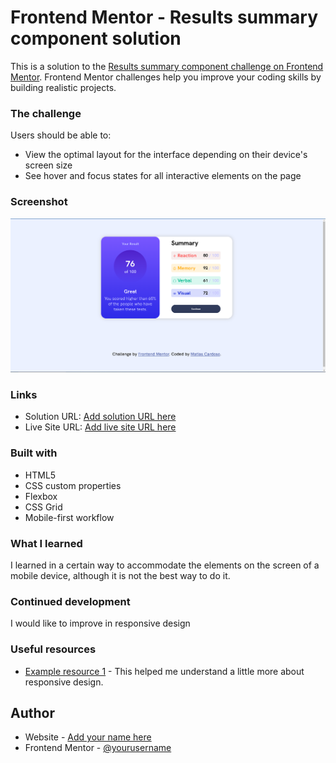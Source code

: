 # Frontend Mentor - Results summary component solution

This is a solution to the [Results summary component challenge on Frontend Mentor](https://www.frontendmentor.io/challenges/results-summary-component-CE_K6s0maV). Frontend Mentor challenges help you improve your coding skills by building realistic projects. 



### The challenge

Users should be able to:

- View the optimal layout for the interface depending on their device's screen size
- See hover and focus states for all interactive elements on the page

### Screenshot

![](solution.png)


### Links

- Solution URL: [Add solution URL here](https://github.com/MatiasC5/Results-summary-component)
- Live Site URL: [Add live site URL here](https://matiasc5.github.io/Results-summary-component/)



### Built with

-  HTML5 
- CSS custom properties
- Flexbox
- CSS Grid
- Mobile-first workflow




### What I learned

I learned in a certain way to accommodate the elements on the screen of a mobile device, although it is not the best way to do it.


### Continued development

I would like to improve in responsive design

### Useful resources

- [Example resource 1](https://web.dev/responsive-web-design-basics/) - This helped me understand a little more about responsive design.




## Author

- Website - [Add your name here](https://github.com/MatiasC5)
- Frontend Mentor - [@yourusername](https://www.frontendmentor.io/profile/MatiasC5)



